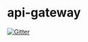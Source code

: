 # api-gateway

[![Gitter](https://badges.gitter.im/cos-labs/api-gateway.svg)](https://gitter.im/cos-labs/api-gateway?utm_source=badge&utm_medium=badge&utm_campaign=pr-badge&utm_content=badge)